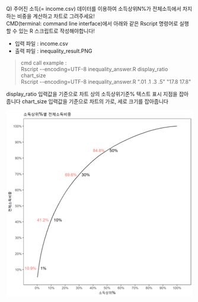 Q) 주어진 소득(= income.csv) 데이터를 이용하여 소득상위N%가 전체소득에서 차지하는 비중을 계산하고 차트로 그려주세요!  
CMD(terminal: command line interface)에서 아래와 같은 Rscript 명령어로 실행할 수 있는 R 스크립트로 작성해야합니다!  

- 입력 파일 : income.csv  
- 출력 파일 : inequality_result.PNG  

> cmd call example :  
> Rscript --encoding=UTF-8 inequality_answer.R display_ratio chart_size  
> Rscript --encoding=UTF-8 inequality_answer.R ".01 .1 .3 .5" "17.8 17.8"  

display_ratio 입력값을 기준으로 차트 상의 소득상위기준% 텍스트 표시 지점을 잡아줍니다
chart_size 입력값을 기준으로 차트의 가로, 세로 크기를 잡아줍니다

![inequality_result.PNG](inequality_result.PNG)
